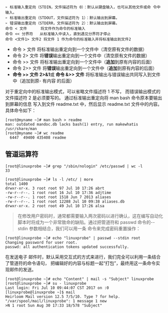 	➢ 标准输入重定向（STDIN，文件描述符为 0）：默认从键盘输入，也可从其他文件或命 令中输入。 
	➢ 标准输出重定向（STDOUT，文件描述符为 1）：默认输出到屏幕。 
	➢ 错误输出重定向（STDERR，文件描述符为 2）：默认输出到屏幕。
	命令 < 文件      将文件作为命令的标准输入 
	命令 << 分界符   从标准输入中读入，直到遇见分界符才停止 
	命令 <文件1> 文件2 将文件 1 作为命令的标准输入并将标准输出到文件2
- 命令 > 文件     将标准输出重定向到一个文件中（清空原有文件的数据） 
- 命令 2> 文件   将**错误**输出重定向到一个文件中（清空原有文件的数据） 
- 命令 >> 文件   将标准输出重定向到一个文件中（**追加**到原有内容的后面） 
- 命令 2>> 文件 将**错误**输出重定向到一个文件中（**追加**到原有内容的后面） 
- **命令 >> 文件 2>&1**或 **命令 &>> 文件** 将标准输出与错误输出共同写入到文件中（追加到原- 有内容 的后面）

对于重定向中的标准输出模式，可以省略文件描述符 1 不写，
而错误输出模式的文件描述符 2 是必须要写的。
通过标准输出重定向将 man bash 命令原本要输出到屏幕的信息 写入到文件 readme.txt 中，然后显示 readme.txt 文件中的内容。具体命令如下：
```shell
[root@myname ~]# man bash > readme
man: outdated mandoc.db lacks bash(1) entry, run makewhatis /usr/share/man
[root@myname ~]# wc readme
  6447  49400 435408 readme
```

## 管道运算符
```shell
[root@linuxprobe ~]# grep "/sbin/nologin" /etc/passwd | wc -l 
33
```

```shell
[root@linuxprobe ~]# ls -l /etc/ | more 
total 1400 
drwxr-xr-x. 3 root root 97 Jul 10 17:26 abrt 
-rw-r--r--. 1 root root 16 Jul 10 17:36 adjtime 
-rw-r--r--. 1 root root 1518 Jun 7 2013 aliases 
-rw-r--r--. 1 root root 12288 Jul 10 09:38 aliases.db 
drwxr-xr-x. 2 root root 49 Jul 10 17:26 alsa
```

>在修改用户密码时，通常都需要输入两次密码以进行确认，这在编写自动化脚本时将成为一个非常致命的缺陷。通过把管道符和 passwd 命令的--stdin 参数相结合，我们可以用一条 命令来完成密码重置操作：
```shell
[root@linuxprobe ~]# echo "linuxprobe" | passwd --stdin root 
Changing password for user root. 
passwd: all authentication tokens updated successfully.
```

在发送电子 邮件时，默认采用交互式的方式来进行，我们完全可以利用一条结合了管道符的命令语句， 把编辑好的内容与标题一起“打包”，最终用这一条命令实现邮件的发送。 
```shell
[root@linuxprobe ~]# echo "Content" | mail -s "Subject" linuxprobe 
[root@linuxprobe ~]# su - linuxprobe 
Last login: Fri Jul 10 09:44:07 CST 2017 on :0 
[linuxprobe@linuxprobe ~]$ mail 
Heirloom Mail version 12.5 7/5/10. Type ? for help. 
"/var/spool/mail/linuxprobe": 1 message 1 new 
>N 1 root Sun Aug 30 17:33 18/578 "Subject"
```







